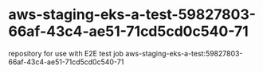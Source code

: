 # aws-staging-eks-a-test-59827803-66af-43c4-ae51-71cd5cd0c540-71
repository for use with E2E test job aws-staging-eks-a-test:59827803-66af-43c4-ae51-71cd5cd0c540-71
